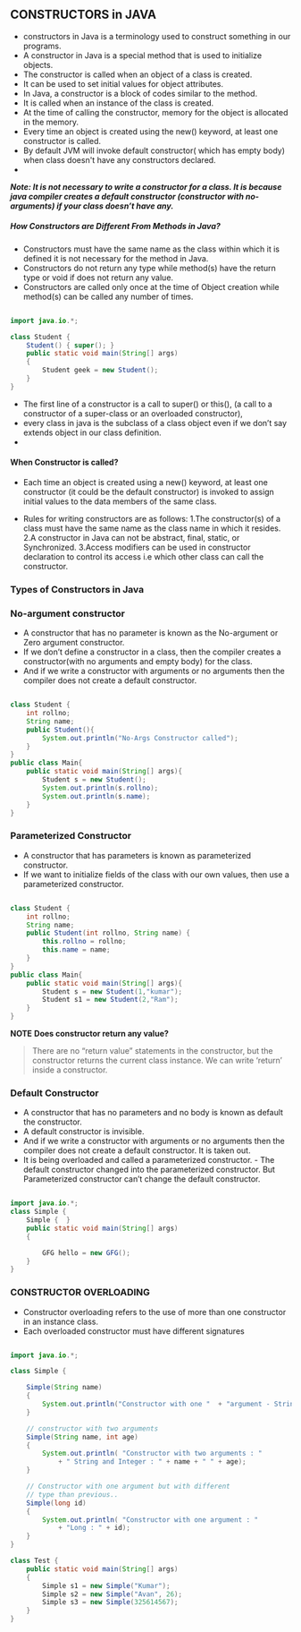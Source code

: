 ## CONSTRUCTORS in JAVA
- constructors in Java is a terminology used to construct something in our programs.
- A constructor in Java is a special method that is used to initialize objects. 
- The constructor is called when an object of a class is created. 
- It can be used to set initial values for object attributes. 
- In Java, a constructor is a block of codes similar to the method. 
- It is called when an instance of the class is created. 
- At the time of calling the constructor, memory for the object is allocated in the memory. 
- Every time an object is created using the new() keyword, at least one constructor is called.
- By default JVM will invoke default constructor( which has empty body) when class doesn't have any constructors declared.
- 
***Note: It is not necessary to write a constructor for a class. It is because java compiler creates a default constructor (constructor with no-arguments) if your class doesn’t have any.***

##### How Constructors are Different From Methods in Java? 
- Constructors must have the same name as the class within which it is defined it is not necessary for the method in Java.
- Constructors do not return any type while method(s) have the return type or void if does not return any value.
- Constructors are called only once at the time of Object creation while method(s) can be called any number of times.

```java

import java.io.*;

class Student {
	Student() { super(); }
	public static void main(String[] args)
	{
		Student geek = new Student();
	}
}

```

- The first line of a constructor is a call to super() or this(), (a call to a constructor of a super-class or an overloaded constructor),
-  every class in java is the subclass of a class object even if we don’t say extends object in our class definition.
-  

#### When Constructor is called? 
- Each time an object is created using a new() keyword, at least one constructor (it could be the default constructor) is invoked to assign initial values to the data members of the same class. 

- Rules for writing constructors are as follows:
1.The constructor(s) of a class must have the same name as the class name in which it resides.
2.A constructor in Java can not be abstract, final, static, or Synchronized.
3.Access modifiers can be used in constructor declaration to control its access i.e which other class can call the constructor.

### Types of Constructors in Java

### No-argument constructor
- A constructor that has no parameter is known as the No-argument or Zero argument constructor. 
- If we don’t define a constructor in a class, then the compiler creates a constructor(with no arguments and empty body) for the class. 
- And if we write a constructor with arguments or no arguments then the compiler does not create a default constructor. 

```java

class Student {
    int rollno;
    String name;
    public Student(){
        System.out.println("No-Args Constructor called"); 
    }
}
public class Main{
    public static void main(String[] args){
        Student s = new Student();
        System.out.println(s.rollno);
        System.out.println(s.name);
    }
}

```


### Parameterized Constructor
- A constructor that has parameters is known as parameterized constructor. 
- If we want to initialize fields of the class with our own values, then use a parameterized constructor.
```java

class Student {
    int rollno;
    String name;
    public Student(int rollno, String name) {
        this.rollno = rollno;
        this.name = name;
    }
}
public class Main{
    public static void main(String[] args){
        Student s = new Student(1,"kumar");
        Student s1 = new Student(2,"Ram");
    }
}

```

**NOTE**
**Does constructor return any value?**
>There are no “return value” statements in the constructor, but the constructor returns the current class instance. We can write ‘return’ inside a constructor.

### Default Constructor

- A constructor that has no parameters and no body is known as default the constructor. 
- A default constructor is invisible. 
- And if we write a constructor with arguments or no arguments then the compiler does not create a default constructor. It is taken out. 
- It is being overloaded and called a parameterized constructor. - The default constructor changed into the parameterized constructor. But Parameterized constructor can’t change the default constructor.

```java

import java.io.*;
class Simple {
	Simple {  }
	public static void main(String[] args)
	{

		GFG hello = new GFG();
	}
}

```

### CONSTRUCTOR OVERLOADING
- Constructor overloading refers to the use of more than one constructor in an instance class.
- Each overloaded constructor must have different signatures

```java

import java.io.*;

class Simple {

	Simple(String name)
	{
		System.out.println("Constructor with one "	+ "argument - String : " + name);
	}

	// constructor with two arguments
	Simple(String name, int age)
	{
		System.out.println(	"Constructor with two arguments : "
			+ " String and Integer : " + name + " " + age);
	}

	// Constructor with one argument but with different
	// type than previous..
	Simple(long id)
	{
		System.out.println(	"Constructor with one argument : "
			+ "Long : " + id);
	}
}

class Test {
	public static void main(String[] args)
	{
		Simple s1 = new Simple("Kumar");
		Simple s2 = new Simple("Avan", 26);
		Simple s3 = new Simple(325614567);
	}
}



```

